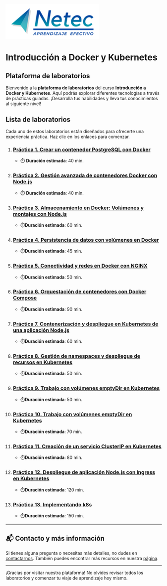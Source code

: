 <img src="images/neteclogo.png" alt="logo" width="300"/>

# Introducción a Docker y Kubernetes

## Plataforma de laboratorios

Bienvenido a la **plataforma de laboratorios** del curso **Introducción a Docker y Kubernetes**. Aquí podrás explorar diferentes tecnologías a través de prácticas guiadas. ¡Desarrolla tus habilidades y lleva tus conocimientos al siguiente nivel!

## Lista de laboratorios

Cada uno de estos laboratorios están diseñados para ofrecerte una experiencia práctica. Haz clic en los enlaces para comenzar.

01. ### [Práctica 1. Crear un contenedor PostgreSQL con Docker](./Capitulo1/README.md)
    - ⏱️ **Duración estimada**: 40 min.

02. ### [Práctica 2. Gestión avanzada de contenedores Docker con Node.js](./Capitulo2/README.md)
    - ⏱️ **Duración estimada**: 40 min.

03. ### [Práctica 3. Almacenamiento en Docker: Volúmenes y montajes con Node.js](./Capitulo3/README.md)
    - ⏱️**Duración estimada**: 60 min.

04. ### [Práctica 4. Persistencia de datos con volúmenes en Docker](./Capitulo4/README.md)
    - ⏱️**Duración estimada**: 45 min.

05. ### [Práctica 5. Conectividad y redes en Docker con NGINX](./Capitulo5/README.md)
    - ⏱️**Duración estimada**: 50 min.

06. ### [Práctica 6. Orquestación de contenedores con Docker Compose](./Capitulo6/README.md)
    - ⏱️**Duración estimada**: 90 min.

07. ### [Práctica 7. Contenerización y despliegue en Kubernetes de una aplicación Node.js](./Capitulo7/README.md)
    - ⏱️**Duración estimada**: 60 min.

08. ### [Práctica 8. Gestión de namespaces y despliegue de recursos en Kubernetes](./Capitulo8/README.md)
    - ⏱️**Duración estimada**: 50 min.

09. ### [Práctica 9. Trabajo con volúmenes emptyDir en Kubernetes](./Capitulo9/README.md)
    - ⏱️**Duración estimada**: 50 min.

10. ### [Práctica 10. Trabajo con volúmenes emptyDir en Kubernetes](./Capitulo10/README.md)
    - ⏱️**Duración estimada**: 70 min.

11. ### [Práctica 11. Creación de un servicio ClusterIP en Kubernetes](./Capitulo11/README.md)
    - ⏱️**Duración estimada**: 80 min.

12. ### [Práctica 12. Despliegue de aplicación Node.js con Ingress en Kubernetes](./Capitulo12/README.md)
    - ⏱️**Duración estimada**: 120 min.

13. ### [Práctica 13. Implementando k8s](./Capitulo14/README.md)
    - ⏱️**Duración estimada**: 150 min.

---
## 📬 **Contacto y más información**

Si tienes alguna pregunta o necesitas más detalles, no dudes en [contactarnos](mailto:soporte@netec.com). También puedes encontrar más recursos en nuestra [página](https://netec.com).

---

¡Gracias por visitar nuestra plataforma! No olvides revisar todos los laboratorios y comenzar tu viaje de aprendizaje hoy mismo.
